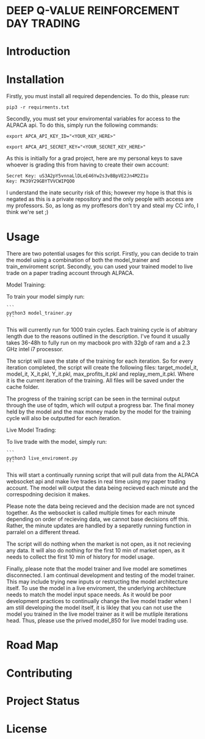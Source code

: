 # DEEP Q-VALUE REINFORCEMENT DAY TRADING

# Introduction


# Installation
 Firstly, you must install all required dependencies. To do this, please run:

 ```
 pip3 -r requirments.txt
 ```

Secondly, you must set your enviromental variables for access to the ALPACA api. To do this, simply run
the following commands: 

```
export APCA_API_KEY_ID="<YOUR_KEY_HERE>"

export APCA_API_SECRET_KEY="<YOUR_SECRET_KEY_HERE>"
```

As this is initially for a grad project, here are my personal keys to save whoever is grading this 
from having to create their own account: 

    Secret Key: uS3A2pY5vnnaLlDLeE46Yw2s3vBBpVE2Jn4M2Z1u
    Key: PK39Y29GBYTVVCWIPQO0

I understand the inate security risk of this; however my hope is that this is negated as this is a
private repository and the only people with access are my professors. So, as long as my proffesors don't
try and steal my CC info, I think we're set ;)


# Usage

There are two potential usages for this script. Firstly, you can decide to train the model using a combination
of both the model_trainer and train_enviroment script. Secondly, you can used your trained model to live trade
on a paper trading account through ALPACA.

Model Training:
    
To train your model simply run:

    ```
    python3 model_trainer.py
    ```

This will currently run for 1000 train cycles. Each training cycle is of abitrary length due to the reasons
outlined in the description. I've found it usually takes 36-48h to fully run on my macbook pro with 32gb of ram 
and a 2.3 GHz intel i7 processor. 

The script will save the state of the training for each iteration. So for every iteration completed, the script
will create the following files: target_model_it, model_it, X_it.pkl, Y_it.pkl, max_profits_it.pkl and replay_mem_it.pkl.
Where it is the current iteration of the training. All files will be saved under the cache folder.  

The progress of the training script can be seen in the terminal output through the use of tqdm, which will output a 
progress bar. The final money held by the model and the max money made by the model for the training cycle will
also be outputted for each iteration.

Live Model Trading:

To live trade with the model, simply run:

    ```
    python3 live_enviroment.py
    ```

This will start a continually running script that will pull data from the ALPACA websocket api and make live trades
in real time using my paper trading account. The model will output the data being recieved each minute and the correspodning 
decision it makes.

Please note the data being recieved and the decision made are not synced together. As the websocket is called multiple times 
for each minute depending on order of recieving data, we cannot base decisions off this. Rather, the minute updates are handled by a separetly running function in parralel on a different thread. 

The script will do nothing when the market is not open, as it not recieving any data. It will also do nothing for the first 10 min of market open, as it needs to collect the first 10 min of history for model usage. 

Finally, please note that the model trainer and live model are sometimes disconnected. I am continual development and testing
of the model trainer. This may include trying new inputs or restructing the model architecture itself. To use the model in a live enviroment, the underlying architecture needs to match the model input space needs. As it would be poor development practices to continually change the live model trader when I am still developing the model itself, it is likley that you can not use the model you trained in the live model trainer as it will be mutliple iterations head. Thus, please use the prived model_850 for live model trading use. 


# Road Map

# Contributing

# Project Status

# License